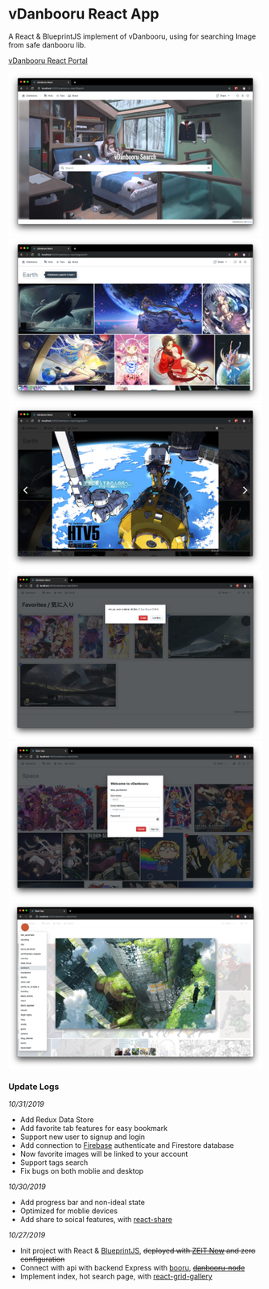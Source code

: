 # vDanbooru React App

A React & BlueprintJS implement of vDanbooru, using for searching Image from safe danbooru lib.

[vDanbooru React Portal](http://vince-amazing.us-west-1.elasticbeanstalk.com/vdanbooru-react)

![](screenshots/index.png)
![](screenshots/search.png)
![](screenshots/lightbox.png)
![](screenshots/favorites.png)
![](screenshots/signup_login.png)
![](screenshots/tags.png)

### Update Logs
_10/31/2019_
- Add Redux Data Store
- Add favorite tab features for easy bookmark
- Support new user to signup and login
- Add connection to [Firebase](https://firebase.google.com/) authenticate and Firestore database
- Now favorite images will be linked to your account
- Support tags search
- Fix bugs on both moblie and desktop

_10/30/2019_
- Add progress bar and non-ideal state
- Optimized for moblie devices
- Add share to soical features, with [react-share](https://www.npmjs.com/package/react-share)

_10/27/2019_
- Init project with React & [BlueprintJS](https://blueprintjs.com/), ~~deployed with [ZEIT Now](zeit.co) and zero configuration~~
- Connect with api with backend Express with [booru](https://www.npmjs.com/package/booru), ~~[danbooru-node](https://www.npmjs.com/package/danbooru)~~
- Implement index, hot search page, with [react-grid-gallery](https://www.npmjs.com/package/react-grid-gallery)
